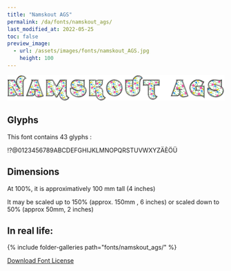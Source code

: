 ```yaml
---
title: "Namskout AGS"
permalink: /da/fonts/namskout_ags/
last_modified_at: 2022-05-25
toc: false
preview_image:
  - url: /assets/images/fonts/namskout_AGS.jpg
    height: 100
---
```

![NamskoutAGS](/assets/images/fonts/namskout_AGS.jpg)

## Glyphs
This font contains 43 glyphs :
	
!?@0123456789ABCDEFGHIJKLMNOPQRSTUVWXYZÄÈÖÜ



## Dimensions
At 100%, it is approximatively  100 mm tall (4 inches)
 
It may be scaled up to 150% (approx. 150mm , 6 inches) or scaled down to 50% (approx 50mm, 2 inches)


## In real life:

{% include folder-galleries path="fonts/namskout_ags/" %}

[Download Font License](https://github.com/inkstitch/inkstitch/tree/main/fonts/namskout_AGS/LICENSE)
